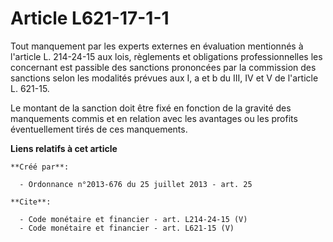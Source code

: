 # Article L621-17-1-1

Tout manquement par les experts externes en évaluation mentionnés à l'article L. 214-24-15 aux lois, règlements et
obligations professionnelles les concernant est passible des sanctions prononcées par la commission des sanctions selon les
modalités prévues aux I, a et b du III, IV et V de l'article L. 621-15. 

Le montant de la sanction doit être fixé en fonction de la gravité des manquements commis et en relation avec les avantages
ou les profits éventuellement tirés de ces manquements.

**Liens relatifs à cet article**

	**Créé par**:

	  - Ordonnance n°2013-676 du 25 juillet 2013 - art. 25

	**Cite**:

	  - Code monétaire et financier - art. L214-24-15 (V)
	  - Code monétaire et financier - art. L621-15 (V)
